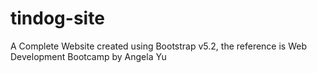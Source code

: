 # tindog-site
A Complete Website created using Bootstrap v5.2, the reference is Web Development Bootcamp by Angela Yu
